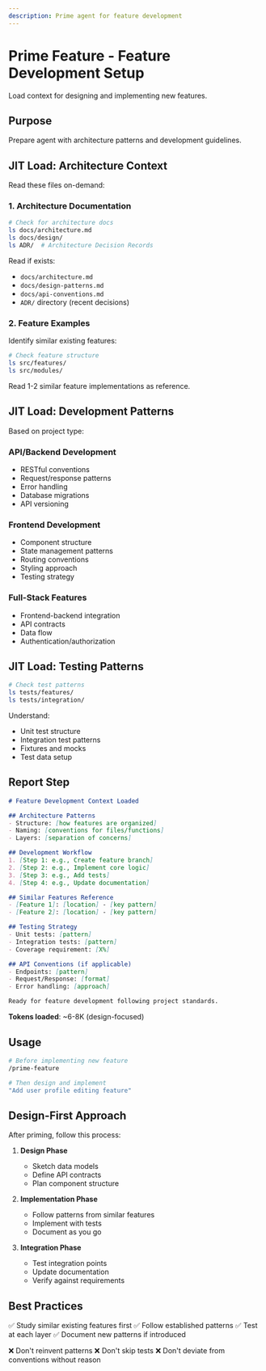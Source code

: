 ```yaml
---
description: Prime agent for feature development
---
```


# Prime Feature - Feature Development Setup

Load context for designing and implementing new features.

## Purpose

Prepare agent with architecture patterns and development guidelines.

## JIT Load: Architecture Context

Read these files on-demand:

### 1. Architecture Documentation
```bash
# Check for architecture docs
ls docs/architecture.md
ls docs/design/
ls ADR/  # Architecture Decision Records
```

Read if exists:
- `docs/architecture.md`
- `docs/design-patterns.md`
- `docs/api-conventions.md`
- `ADR/` directory (recent decisions)

### 2. Feature Examples
Identify similar existing features:
```bash
# Check feature structure
ls src/features/
ls src/modules/
```

Read 1-2 similar feature implementations as reference.

## JIT Load: Development Patterns

Based on project type:

### API/Backend Development
- RESTful conventions
- Request/response patterns
- Error handling
- Database migrations
- API versioning

### Frontend Development
- Component structure
- State management patterns
- Routing conventions
- Styling approach
- Testing strategy

### Full-Stack Features
- Frontend-backend integration
- API contracts
- Data flow
- Authentication/authorization

## JIT Load: Testing Patterns

```bash
# Check test patterns
ls tests/features/
ls tests/integration/
```

Understand:
- Unit test structure
- Integration test patterns
- Fixtures and mocks
- Test data setup

## Report Step

```markdown
# Feature Development Context Loaded

## Architecture Patterns
- Structure: [how features are organized]
- Naming: [conventions for files/functions]
- Layers: [separation of concerns]

## Development Workflow
1. [Step 1: e.g., Create feature branch]
2. [Step 2: e.g., Implement core logic]
3. [Step 3: e.g., Add tests]
4. [Step 4: e.g., Update documentation]

## Similar Features Reference
- [Feature 1]: [location] - [key pattern]
- [Feature 2]: [location] - [key pattern]

## Testing Strategy
- Unit tests: [pattern]
- Integration tests: [pattern]
- Coverage requirement: [X%]

## API Conventions (if applicable)
- Endpoints: [pattern]
- Request/Response: [format]
- Error handling: [approach]

Ready for feature development following project standards.
```

**Tokens loaded**: ~6-8K (design-focused)

## Usage

```bash
# Before implementing new feature
/prime-feature

# Then design and implement
"Add user profile editing feature"
```

## Design-First Approach

After priming, follow this process:

1. **Design Phase**
   - Sketch data models
   - Define API contracts
   - Plan component structure

2. **Implementation Phase**
   - Follow patterns from similar features
   - Implement with tests
   - Document as you go

3. **Integration Phase**
   - Test integration points
   - Update documentation
   - Verify against requirements

## Best Practices

✅ Study similar existing features first
✅ Follow established patterns
✅ Test at each layer
✅ Document new patterns if introduced

❌ Don't reinvent patterns
❌ Don't skip tests
❌ Don't deviate from conventions without reason
